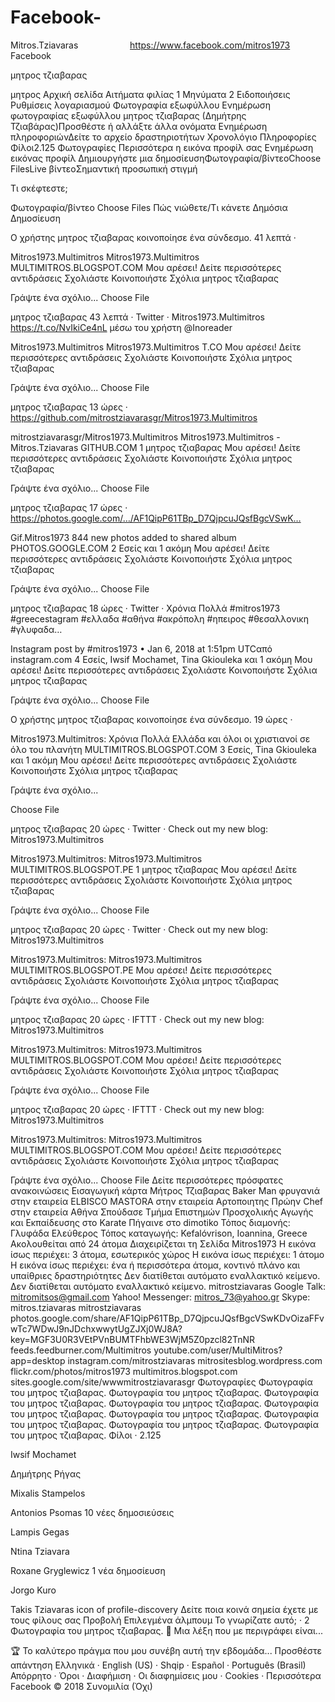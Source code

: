 # Facebook-
Mitros.Tziavaras 
                     https://www.facebook.com/mitros1973
           
Facebook




μητρος τζιαβαρας

μητρος
Αρχική σελίδα
Αιτήματα φιλίας
1
Μηνύματα
2
Ειδοποιήσεις
Ρυθμίσεις λογαριασμού
Φωτογραφία εξωφύλλου
Ενημέρωση φωτογραφίας εξωφύλλου
μητρος τζιαβαρας (Δημήτρης Τζιαβάρας)Προσθέστε ή αλλάξτε άλλα ονόματα
Ενημέρωση πληροφοριώνΔείτε το αρχείο δραστηριοτήτων
Χρονολόγιο
Πληροφορίες
Φίλοι2.125
Φωτογραφίες
Περισσότερα
η εικόνα προφίλ σας
Ενημέρωση εικόνας προφίλ
Δημιουργήστε μια δημοσίευσηΦωτογραφία/βίντεοChoose FilesLive βίντεοΣημαντική προσωπική στιγμή

Τι σκέφτεστε;

Φωτογραφία/βίντεο
Choose Files
Πώς νιώθετε/Τι κάνετε
Δημόσια
Δημοσίευση

Ο χρήστης μητρος τζιαβαρας κοινοποίησε ένα σύνδεσμο.
41 λεπτά · 

Mitros1973.Multimitros
Mitros1973.Multimitros
MULTIMITROS.BLOGSPOT.COM
Μου αρέσει!
Δείτε περισσότερες αντιδράσεις
Σχολιάστε
Κοινοποιήστε
Σχόλια
μητρος τζιαβαρας

Γράψτε ένα σχόλιο...
Choose File

μητρος τζιαβαρας
43 λεπτά · 
Twitter
 · 
Mitros1973.Multimitros https://t.co/NvIkiCe4nL μέσω του χρήστη @Inoreader

Mitros1973.Multimitros
Mitros1973.Multimitros
T.CO
Μου αρέσει!
Δείτε περισσότερες αντιδράσεις
Σχολιάστε
Κοινοποιήστε
Σχόλια
μητρος τζιαβαρας

Γράψτε ένα σχόλιο...
Choose File

μητρος τζιαβαρας
13 ώρες · 
https://github.com/mitrostziavarasgr/Mitros1973.Multimitros

mitrostziavarasgr/Mitros1973.Multimitros
Mitros1973.Multimitros - Mitros.Tziavaras
GITHUB.COM
1 μητρος τζιαβαρας
Μου αρέσει!
Δείτε περισσότερες αντιδράσεις
Σχολιάστε
Κοινοποιήστε
Σχόλια
μητρος τζιαβαρας

Γράψτε ένα σχόλιο...
Choose File

μητρος τζιαβαρας
17 ώρες · 
https://photos.google.com/…/AF1QipP61TBp_D7QjpcuJQsfBgcVSwK…

Gif.Mitros1973
844 new photos added to shared album
PHOTOS.GOOGLE.COM
2 Εσείς και 1 ακόμη
Μου αρέσει!
Δείτε περισσότερες αντιδράσεις
Σχολιάστε
Κοινοποιήστε
Σχόλια
μητρος τζιαβαρας

Γράψτε ένα σχόλιο...
Choose File

μητρος τζιαβαρας
18 ώρες · 
Twitter
 · 
Χρόνια Πολλά #mitros1973 #greecestagram #ελλαδα #αθήνα #ακρόπολη #ηπειρος #θεσαλλονικη #γλυφαδα…

Instagram post by #mitros1973 • Jan 6, 2018 at 1:51pm UTCαπό instagram.com
4 Εσείς, Iwsif Mochamet, Tina Gkiouleka και 1 ακόμη
Μου αρέσει!
Δείτε περισσότερες αντιδράσεις
Σχολιάστε
Κοινοποιήστε
Σχόλια
μητρος τζιαβαρας

Γράψτε ένα σχόλιο...
Choose File

Ο χρήστης μητρος τζιαβαρας κοινοποίησε ένα σύνδεσμο.
19 ώρες · 

Mitros1973.Multimitros: Χρόνια Πολλά Ελλάδα και όλοι οι χριστιανοί σε όλο του πλανήτη
MULTIMITROS.BLOGSPOT.COM
3 Εσείς, Tina Gkiouleka και 1 ακόμη
Μου αρέσει!
Δείτε περισσότερες αντιδράσεις
Σχολιάστε
Κοινοποιήστε
Σχόλια
μητρος τζιαβαρας

Γράψτε ένα σχόλιο...

Choose File

μητρος τζιαβαρας
20 ώρες · 
Twitter
 · 
Check out my new blog: Mitros1973.Multimitros

Mitros1973.Multimitros: Mitros1973.Multimitros
MULTIMITROS.BLOGSPOT.PE
1 μητρος τζιαβαρας
Μου αρέσει!
Δείτε περισσότερες αντιδράσεις
Σχολιάστε
Κοινοποιήστε
Σχόλια
μητρος τζιαβαρας

Γράψτε ένα σχόλιο...
Choose File

μητρος τζιαβαρας
20 ώρες · 
Twitter
 · 
Check out my new blog: Mitros1973.Multimitros

Mitros1973.Multimitros: Mitros1973.Multimitros
MULTIMITROS.BLOGSPOT.PE
Μου αρέσει!
Δείτε περισσότερες αντιδράσεις
Σχολιάστε
Κοινοποιήστε
Σχόλια
μητρος τζιαβαρας

Γράψτε ένα σχόλιο...
Choose File

μητρος τζιαβαρας
20 ώρες · 
IFTTT
 · 
Check out my new blog: Mitros1973.Multimitros

Mitros1973.Multimitros: Mitros1973.Multimitros
MULTIMITROS.BLOGSPOT.COM
Μου αρέσει!
Δείτε περισσότερες αντιδράσεις
Σχολιάστε
Κοινοποιήστε
Σχόλια
μητρος τζιαβαρας

Γράψτε ένα σχόλιο...
Choose File

μητρος τζιαβαρας
20 ώρες · 
IFTTT
 · 
Check out my new blog: Mitros1973.Multimitros

Mitros1973.Multimitros: Mitros1973.Multimitros
MULTIMITROS.BLOGSPOT.COM
Μου αρέσει!
Δείτε περισσότερες αντιδράσεις
Σχολιάστε
Κοινοποιήστε
Σχόλια
μητρος τζιαβαρας

Γράψτε ένα σχόλιο...
Choose File
Δείτε περισσότερες πρόσφατες ανακοινώσεις
Εισαγωγική κάρτα
Μήτρος Τζιαβαρας Baker Man
φρυγανιά στην εταιρεία ELBISCO
MASTORA στην εταιρεία Αρτοποιητης
Πρώην Chef στην εταιρεία Αθήνα
Σπούδασε Τμήμα Επιστημών Προσχολικής Αγωγής και Εκπαίδευσης στο Karate
Πήγαινε στο dimotiko
Τόπος διαμονής: Γλυφάδα
Ελεύθερος
Τόπος καταγωγής: Kefalóvrison, Ioannina, Greece
Ακολουθείται από 24 άτομα
Διαχειρίζεται τη Σελίδα Mitros1973
Η εικόνα ίσως περιέχει: 3 άτομα, εσωτερικός χώρος
Η εικόνα ίσως περιέχει: 1 άτομο
Η εικόνα ίσως περιέχει: ένα ή περισσότερα άτομα, κοντινό πλάνο και υπαίθριες δραστηριότητες
Δεν διατίθεται αυτόματο εναλλακτικό κείμενο.
Δεν διατίθεται αυτόματο εναλλακτικό κείμενο.
mitrostziavaras
Google Talk: mitromitsos@gmail.com
Yahoo! Messenger: mitros_73@yahoo.gr
Skype: mitros.tziavaras
mitrostziavaras
photos.google.com/share/AF1QipP61TBp_D7QjpcuJQsfBgcVSwKDvOizaFFvwTc7WDwJ9nJDchxwwytUgZJXj0WJ8A?key=MGF3U0R3VEtPVnBUMTFhbWE3WjM5Z0pzcl82TnNR
feeds.feedburner.com/Multimitros
youtube.com/user/MultiMitros?app=desktop
instagram.com/mitrostziavaras
mitrositesblog.wordpress.com
flickr.com/photos/mitros1973
multimitros.blogspot.com
sites.google.com/site/wwwmitrostziavarasgr
Φωτογραφίες
Φωτογραφία του μητρος τζιαβαρας.
Φωτογραφία του μητρος τζιαβαρας.
Φωτογραφία του μητρος τζιαβαρας.
Φωτογραφία του μητρος τζιαβαρας.
Φωτογραφία του μητρος τζιαβαρας.
Φωτογραφία του μητρος τζιαβαρας.
Φωτογραφία του μητρος τζιαβαρας.
Φωτογραφία του μητρος τζιαβαρας.
Φωτογραφία του μητρος τζιαβαρας.
Φίλοι · 2.125

Iwsif Mochamet

Δημήτρης Ρήγας

Mixalis Stampelos

Antonios Psomas
10 νέες δημοσιεύσεις

Lampis Gegas

Ntina Tziavara

Roxane Gryglewicz
1 νέα δημοσίευση

Jorgo Kuro

Takis Tziavaras
icon of profile-discovery
Δείτε ποια κοινά σημεία έχετε με τους φίλους σας
Προβολή
Επιλεγμένα άλμπουμ
Το γνωρίζατε αυτό; · 2
Φωτογραφία του μητρος τζιαβαρας.
💭
Μια λέξη που με περιγράφει είναι...

🏆
Το καλύτερο πράγμα που μου συνέβη αυτή την εβδομάδα...
Προσθέστε απάντηση
Ελληνικά · English (US) · Shqip · Español · Português (Brasil)
Απόρρητο · Όροι · Διαφήμιση · Οι διαφημίσεις μου · Cookies · 
Περισσότερα
Facebook © 2018
Συνομιλία (Όχι)
